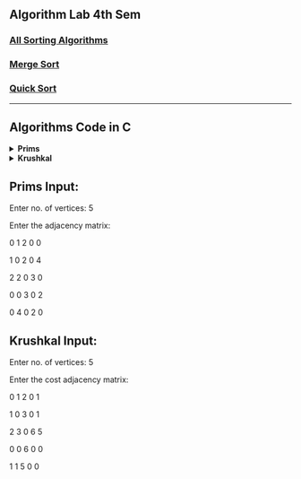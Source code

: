## Algorithm Lab 4th Sem

### [All Sorting Algorithms](https://www.interviewkickstart.com/learn/sorting-algorithms)

### [Merge Sort](https://www.interviewkickstart.com/learn/merge-sort)

### [Quick Sort](https://www.interviewkickstart.com/learn/quick-sort)

---

## Algorithms Code in C

<details><summary><b>Prims</b></summary>

```c
#include <stdio.h>
#include <stdlib.h>

#define infinity 9999
#define MAX 20

int G[MAX][MAX], spanning[MAX][MAX], n;

int prims();

int main()
{
    int i, j, total_cost;
    printf("Enter no. of vertices:");
    scanf("%d", &n);
    printf("\nEnter the adjacency matrix:\n");
    for (i = 0; i < n; i++)
        for (j = 0; j < n; j++)
            scanf("%d", &G[i][j]);
    total_cost = prims();
    printf("\nspanning tree matrix:\n");
    for (i = 0; i < n; i++)
    {
        printf("\n");
        for (j = 0; j < n; j++)
            printf("%d\t", spanning[i][j]);
    }
    printf("\n\nTotal cost of spanning tree = %d", total_cost);
    return 0;
}

int prims()
{
    int cost[MAX][MAX];
    int u, v, min_distance, distance[MAX], from[MAX];
    int visited[MAX], no_of_edges, i, min_cost, j;
    // create cost[][] matrix,spanning[][]
    for (i = 0; i < n; i++)
        for (j = 0; j < n; j++)
        {
            if (G[i][j] == 0)
                cost[i][j] = infinity;
            else
                cost[i][j] = G[i][j];
            spanning[i][j] = 0;
        }
    // initialise visited[],distance[] and from[]
    distance[0] = 0;
    visited[0] = 1;
    for (i = 1; i < n; i++)
    {
        distance[i] = cost[0][i];
        from[i] = 0;
        visited[i] = 0;
    }
    min_cost = 0;        // cost of spanning tree
    no_of_edges = n - 1; // no. of edges to be added
    while (no_of_edges > 0)
    {
        // find the vertex at minimum distance from the tree
        min_distance = infinity;
        for (i = 1; i < n; i++)
            if (visited[i] == 0 && distance[i] < min_distance)
            {
                v = i;
                min_distance = distance[i];
            }
        u = from[v];
        // insert the edge in spanning tree
        spanning[u][v] = distance[v];
        spanning[v][u] = distance[v];
        no_of_edges--;
        visited[v] = 1;
        // updated the distance[] array
        for (i = 1; i < n; i++)
            if (visited[i] == 0 && cost[i][v] < distance[i])
            {
                distance[i] = cost[i][v];
                from[i] = v;
            }
        min_cost = min_cost + cost[u][v];
    }
    return (min_cost);
}
```

</details>

<details><summary><b>Krushkal</b></summary>

```c
#include <stdio.h>
#include <stdlib.h>

int i, j, k, a, b, u, v, n, ne = 1;
int min, mincost = 0, cost[9][9], parent[9];

int find(int);
int uni(int, int);

void main()
{
    printf("Kruskal's algorithm in C\n");
    printf("========================\n");

    printf("Enter the no. of vertices: ");
    scanf("%d", &n);

    printf("\nEnter the cost adjacency matrix:\n");
    for (i = 1; i <= n; i++)
    {
        for (j = 1; j <= n; j++)
        {
            scanf("%d", &cost[i][j]);
            if (cost[i][j] == 0)
                cost[i][j] = 999;
        }
    }

    printf("The edges of Minimum Cost Spanning Tree are\n");
    while (ne < n)
    {
        for (i = 1, min = 999; i <= n; i++)
        {
            for (j = 1; j <= n; j++)
            {
                if (cost[i][j] < min)
                {
                    min = cost[i][j];
                    a = u = i;
                    b = v = j;
                }
            }
        }

        u = find(u);
        v = find(v);

        if (uni(u, v))
        {
            printf("%d edge (%d,%d) = %d\n", ne++, a, b, min);
            mincost += min;
        }

        cost[a][b] = cost[b][a] = 999;
    }

    printf("\nMinimum cost = %d\n", mincost);
}

int find(int i)
{
    while (parent[i])
        i = parent[i];
    return i;
}

int uni(int i, int j)
{
    if (i != j)
    {
        parent[j] = i;
        return 1;
    }

    return 0;
}
```

</details>

## Prims Input: 

Enter no. of vertices: 5

Enter the adjacency matrix:

0 1 2 0 0

1 0 2 0 4

2 2 0 3 0

0 0 3 0 2

0 4 0 2 0

## Krushkal Input:

Enter no. of vertices: 5

Enter the cost adjacency matrix:

0 1 2 0 1

1 0 3 0 1

2 3 0 6 5

0 0 6 0 0

1 1 5 0 0